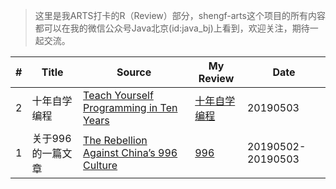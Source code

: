 > 这里是我ARTS打卡的R（Review）部分，shengf-arts这个项目的所有内容都可以在我的微信公众号Java北京(id:java_bj)上看到，欢迎关注，期待一起交流。

| # | Title | Source | My Review | Date |
| --- | ----- | --------- | ---------- | ---- |
| 2 | 十年自学编程 | [Teach Yourself Programming in Ten Years](http://norvig.com/21-days.html) | [十年自学编程](./TeachYourselfProgramminginTenYears/README.md) | 20190503 |
| 1 | 关于996的一篇文章 | [The Rebellion Against China’s 996 Culture](https://onezero.medium.com/the-rebellion-against-chinas-996-culture-b5b21b6a92c0) | [996](./996/README.md) | 20190502-20190503 |
